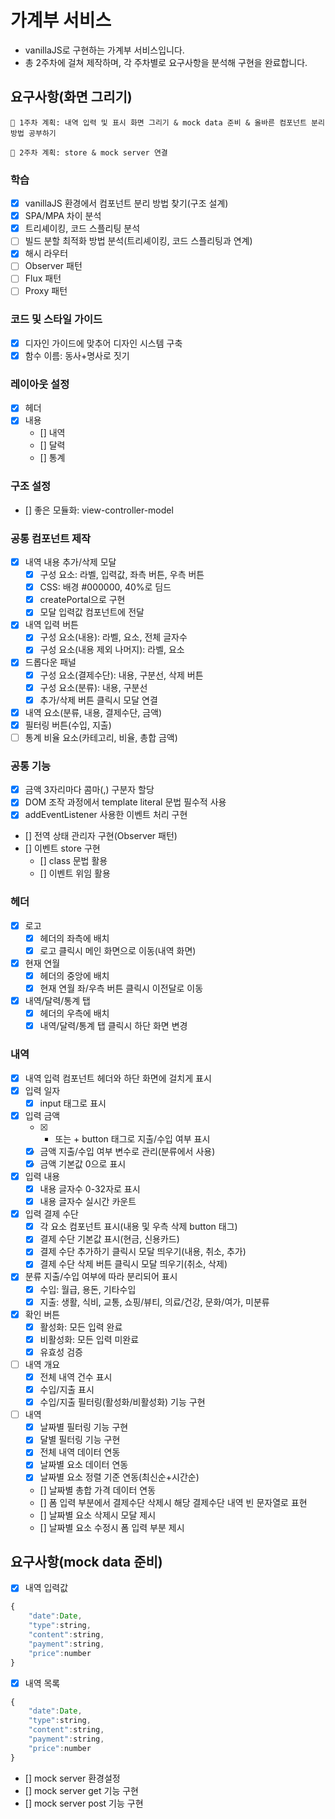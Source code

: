 # 가계부 서비스

- vanillaJS로 구현하는 가계부 서비스입니다.
- 총 2주차에 걸쳐 제작하며, 각 주차별로 요구사항을 분석해 구현을 완료합니다.

## 요구사항(화면 그리기)

```
📌 1주차 계획: 내역 입력 및 표시 화면 그리기 & mock data 준비 & 올바른 컴포넌트 분리 방법 공부하기
```

```
📌 2주차 계획: store & mock server 연결
```

### 학습

- [x] vanillaJS 환경에서 컴포넌트 분리 방법 찾기(구조 설계)
- [x] SPA/MPA 차이 분석
- [x] 트리셰이킹, 코드 스플리팅 분석
- [ ] 빌드 분할 최적화 방법 분석(트리셰이킹, 코드 스플리팅과 연계)
- [x] 해시 라우터
- [ ] Observer 패턴
- [ ] Flux 패턴
- [ ] Proxy 패턴

### 코드 및 스타일 가이드

- [x] 디자인 가이드에 맞추어 디자인 시스템 구축
- [x] 함수 이름: 동사+명사로 짓기

### 레이아웃 설정

- [x] 헤더
- [x] 내용
  - [] 내역
  - [] 달력
  - [] 통계

### 구조 설정

- [] 좋은 모듈화: view-controller-model

### 공통 컴포넌트 제작

- [x] 내역 내용 추가/삭제 모달
  - [x] 구성 요소: 라벨, 입력값, 좌측 버튼, 우측 버튼
  - [x] CSS: 배경 #000000, 40%로 딤드
  - [x] createPortal으로 구현
  - [x] 모달 입력값 컴포넌트에 전달
- [x] 내역 입력 버튼
  - [x] 구성 요소(내용): 라벨, 요소, 전체 글자수
  - [x] 구성 요소(내용 제외 나머지): 라벨, 요소
- [x] 드롭다운 패널
  - [x] 구성 요소(결제수단): 내용, 구분선, 삭제 버튼
  - [x] 구성 요소(분류): 내용, 구분선
  - [x] 추가/삭제 버튼 클릭시 모달 연결
- [x] 내역 요소(분류, 내용, 결제수단, 금액)
- [x] 필터링 버튼(수입, 지출)
- [ ] 통계 비율 요소(카테고리, 비율, 총합 금액)

### 공통 기능

- [x] 금액 3자리마다 콤마(,) 구분자 할당
- [x] DOM 조작 과정에서 template literal 문법 필수적 사용
- [x] addEventListener 사용한 이벤트 처리 구현
- [] 전역 상태 관리자 구현(Observer 패턴)
- [] 이벤트 store 구현
  - [] class 문법 활용
  - [] 이벤트 위임 활용

### 헤더

- [x] 로고
  - [x] 헤더의 좌측에 배치
  - [x] 로고 클릭시 메인 화면으로 이동(내역 화면)
- [x] 현재 연월
  - [x] 헤더의 중앙에 배치
  - [x] 현재 연월 좌/우측 버튼 클릭시 이전달로 이동
- [x] 내역/달력/통계 탭
  - [x] 헤더의 우측에 배치
  - [x] 내역/달력/통계 탭 클릭시 하단 화면 변경

### 내역

- [x] 내역 입력 컴포넌트 헤더와 하단 화면에 걸치게 표시
- [x] 입력 일자
  - [x] input 태그로 표시
- [x] 입력 금액
  - [x] - 또는 + button 태그로 지출/수입 여부 표시
  - [x] 금액 지출/수입 여부 변수로 관리(분류에서 사용)
  - [x] 금액 기본값 0으로 표시
- [x] 입력 내용
  - [x] 내용 글자수 0-32자로 표시
  - [x] 내용 글자수 실시간 카운트
- [x] 입력 결제 수단
  - [x] 각 요소 컴포넌트 표시(내용 및 우측 삭제 button 태그)
  - [x] 결제 수단 기본값 표시(현금, 신용카드)
  - [x] 결제 수단 추가하기 클릭시 모달 띄우기(내용, 취소, 추가)
  - [x] 결제 수단 삭제 버튼 클릭시 모달 띄우기(취소, 삭제)
- [x] 분류 지출/수입 여부에 따라 분리되어 표시
  - [x] 수입: 월급, 용돈, 기타수입
  - [x] 지출: 생활, 식비, 교통, 쇼핑/뷰티, 의료/건강, 문화/여가, 미분류
- [x] 확인 버튼
  - [x] 활성화: 모든 입력 완료
  - [x] 비활성화: 모든 입력 미완료
  - [x] 유효성 검증
- [ ] 내역 개요
  - [x] 전체 내역 건수 표시
  - [x] 수입/지출 표시
  - [x] 수입/지출 필터링(활성화/비활성화) 기능 구현
- [ ] 내역
  - [x] 날짜별 필터링 기능 구현
  - [x] 달별 필터링 기능 구현
  - [x] 전체 내역 데이터 연동
  - [x] 날짜별 요소 데이터 연동
  - [x] 날짜별 요소 정렬 기준 연동(최신순+시간순)
  - [] 날짜별 총합 가격 데이터 연동
  - [] 폼 입력 부분에서 결제수단 삭제시 해당 결제수단 내역 빈 문자열로 표현
  - [] 날짜별 요소 삭제시 모달 제시
  - [] 날짜별 요소 수정시 폼 입력 부분 제시

## 요구사항(mock data 준비)

- [x] 내역 입력값

```js
{
	"date":Date,
	"type":string,
	"content":string,
	"payment":string,
	"price":number
}
```

- [x] 내역 목록

```js
{
	"date":Date,
	"type":string,
	"content":string,
	"payment":string,
	"price":number
}
```

- [] mock server 환경설정
- [] mock server get 기능 구현
- [] mock server post 기능 구현
